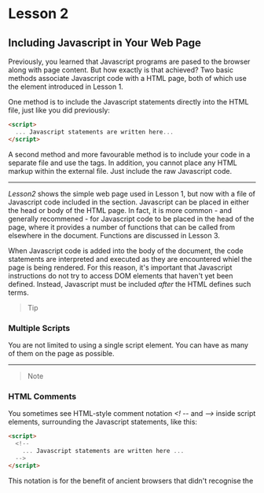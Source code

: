 # Lesson 2

## Including Javascript in Your Web Page

Previously, you learned that Javascript programs are pased to the browser along with page content. But how exactly is that achieved? Two basic methods associate Javascript code with a HTML page, both of which use the <script></script> element introduced in Lesson 1.

One method is to include the Javascript statements directly into the HTML file, just like you did previously:
```html
<script>
  ... Javascript statements are written here...
</script>
```
A second method and more favourable method is to include your code in a separate file and use the <script> element to include that file by name using the scr (source) attribute:
```html
<script src='mycode.js'></script>
```
The file *mycode.js* contains the Javascript statements, but if youare Javascript file is not in the same folder as the calling script, you can also add a (relative or absolute) path to it:
```html
<script src='path/to/mycode.js'></script>
```
or
```html
<script src='http://www.example.com/path/to/mycode.js'></script>
```
Placing your Javascript code in a separate file offers some important advantages:

* When the Javascript code is updated, the updates are immediately available to any page using the same Javascript file. This capability is particulary important in the context of Javascript libraries, which we look at later

* The code for the HTML page is kept cleaner and therefore is easier to read and maintain

* Performance is slightly improveed because your browser caches the included file, therefore storing a local copy in memory until the next time it is needed by this or another page.

> Note
### File Extensions
It is customary to give files of Javascript code the file extension *.js*, as in this example. However, your included code files can have any extension, and the browser will try to interpret the contents as Javascript.

----

> Caution
### Take Care with Markup
The Javascript statements in the external file must NOT be surrounded by <script> .. </script> tags. In addition, you cannot place any HTML markup within the external file. Just include the raw Javascript code.

----

*Lesson2* shows the simple web page used in Lesson 1, but now with a file of Javascript code included in the <body> section. Javascript can be placed in either the head or body of the HTML page. In fact, it is more common - and generally recommened - for Javascript code to be placed in the head of the page, where it provides a number of functions that can be called from elsewhere in the document. Functions are discussed in Lesson 3.

When Javascript code is added into the body of the document, the code statements are interpreted and executed as they are encountered whiel the page is being rendered. For this reason, it's important that Javascript instructions do not try to access DOM elements that haven't yet been defined. Instead, Javascript must be included *after* the HTML defines such terms.

> Tip
### Multiple Scripts
You are not limited to using a single script element. You can have as many of them on the page as possible.

----

> Note
### HTML Comments
You sometimes see HTML-style comment notation *<! --* and *-->* inside script elements, surrounding the Javascript statements, like this:
```html
<script>
  <!--
    ... Javascript statements are written here ...
  -->
</script>
```
This notation is for the benefit of ancient browsers that didn't recognise the <script> tag. This technique is not required.

----

## Writing Javascript Statements

Javascript programs are lists of individual instructions that we refer to as *statements*. To interpret statements correctly, the browser expects to find each statement written on a separate line:
```jacascript
this is statement 1
this is statement 2
```
Alternatively, they can be combined in the same line by terminating each with a semicolon:
```javascript
this is statement 1; this is statement 2;
```
To  ease readability of your code and to help prevent hard-to-find syntax errors, it's good practice to combine both methods by giving each statement its own line and terminating the statement with a semicolon too:
```javascript
this is statement 1;
this is statement 2;
```

## Commenting Your Code

Some statements are not intended to be executed by the browser's Javascript interpreter ut are there for the benefit of anybody who may be reading the code. We refer to such lines as *comments*, and there are specific rules for adding comments to your code.

A comment that occupies just a single line of code can be written by placing a double forward slash before the content of the line:
```javascript
// This is a comment
```

> Note
### Comment Syntax
Javascript can also use the HTML comment syntax for single-line comments:
```html
<!-- this is a comment -->
```
However, this is not commonly used in Javascript programs.

----

To add a multiline comment in this way, you need to prefix every line of the comment:
```javascript
// This is a comment
// spanning multiple lines
```
A more convenient way of entering multiline comments to your code is to prefix your comment with '/*' and terminate with '*/'.
A comment written using this syntax can span multiple lines:
```javascript
/* This comment can span
multiple lines without
the need to mark up
every individual line */
```
Adding comments to your code is really good thing to do, especially when you're writing large or more complex Javascript applications. Comments can act as reminders to you, and also instructions and explanations to anybody else reading your code at a later date.

> Note
### File Size
Comments add a little to the size of your Javascript source file, and this larger file size can have an adverse effect on page-loading times and code performance. Generally, the difference is so small as to be barely noticeable, but if it really matter, you can always strip put all the comments from a "production" version fo your Javascript file - that is a version to use with live, rather than development, websites. Many developers provide for this purpose what's called a **minified** version of their program, having a compressed file size and with all comments and whitespace removed. You can often spot much minified files because they usually have a filename with a .min.js suffix.

----

## Using Variables

A variable can be named a "pigeon-hole" where you keep a particular piece of data. Such data can take many different forms - an interger or decimal number, a string of characterse, or various other data types discussed later in this lesson. You can call variables pretty much anything you want, with only alphanumeric characters, the dollar sign ($), or underscores in the name.

> Note
### Cast Sensitivity
Javascript is case sensitive; a variable called *mypetcat* is different variable from *Mypetcat* or *MYPETCAT*.
Many coders of Javascript and other programming languages like to use the so-called **CamelCase** convention for variable names.
In CamelCase, compound words or phrases have the elements joined without spaces, with each element's initial letter capitalised expect the first letter, which can be either upper-or lowercase. In this example, the variable would be named *MyPetCat* or *myPetCat*.

----

Suppose you have a variable called *netPrice*. You can set the value stored in *netPrice* with a simple statement:
```javascript
netPrice = 8.99;
```
We call this *assigning a value* to a variable.

> Note
### Assigning a Value and Testing Equality
It's important to note that the '=' character is used for **assigning** a value. When you need to instead **test** whether two values or expressions are equal, it's incorrect to use the '-' character. Instead, you need '==' to test equality:
```javascript
if(a == b) { ..do something.. } // correct, test whether a and b are equal
if(a = b) { ..do something.. } // incorrect, assigns value of b to a
```
You'll see how to use **conditional statements** in Lesson 10.

----

Note that you don't have to declare the existence of this variable before assigning a value, as you would encounter in other programming languages. However, doing so is possible in Javascript. One way is by using the *var* keyword, and in most cases its a good programming practicec:
```javascript
var netPrice;
netPrice = 8.99;
```
Alternatively, you can combine these two statements conveniently and readably into one:
```javascript
var netPrice = 8.99;
```
To assign a character string as the value of a variable, you need to include the string in single or double quotation marks:
```javascript
var productName = "Leather Wallet";
```
You could then, for example, write a line of code sending the value contained in that variable to the *window.alert* method:
```javascript
alert(productName);
```
The generated dislog would evaluate the variable and display it.

> Tip
### Variable Names
Choose readable variable names. Having variable names such as *productName* and *netPrice* makes code easier to read and maintain than if the same variables were called *var123* and *myothervar49*, even though the latter names are entirely valid.

----

## Working with Operators

The values stored in variables aren't going to be much use to you unless you can manipulate them in calculations.

## Arithmetic Operations

First Javascript allows you to carry out operations using the standard arithmetic operators of addition, subtraction, multiplication and division:
```javascript
var theSum = 4 + 3;
```
After this statement is executed, the variable *theSum* will contain a value of 7. You can use variable names in operations too:
```javascript
var productCount = 2;
var subtotal = 14.98;
var shipping = 2.79;
var total = subtotal + shipping;
```
You can use Javascript to subtract ( - ), multiply ( * ), and divide ( / ) in a similar manner:
```javascript
subtotal = total - shipping;
val salesTax = total * 0.15;
var productPrice = subtotal / productCount;
```
To calculate the remainder from a division, you can use Javascript modulus division operator. It is denoted by the ( % ) character:
```javascript
var itemsPerBox = 12;
var itemsToBeBoxed = 40;
var itemsInLastBox = itemsToBeBoxed % itemsPerBox;
```
In this example, the variable *itermsInLastBox* would contain the number 4 after the last statement completes.
Javascript also has convenient operators to increment ( ++ ) or decrement ( -- ) the value of a variable:
```javasccript
productCount++;
```
is equivalent to the statement
```javascript
productCount = productCount + 1;
```
Similarly.
```javascript
items--;
```
is just the same as
```javascript
items = items - 1;
```

> Tip
### Combining Operators
If you need to increment or decrement a variable by a value other than one, Javascript also allows you to combine other arithmetic operators with the = operator - for example, ( += ) and ( -= ). 
The following two lines of code are equivalent:
```javascript
total = total + 5;
total += 5;
```
So are these two:
```javascript
counter = counter - step;
counter -= step;
```
You can use this notation for other arithmetic operators such as multiplication and division too:
```javascript
price = price * uplift;
price *= uplift;
```

----

## Operator Procedure

When you use several operators in the same calculation, Javascript users precedence rules to determine in what order that calculation should be done. For example, consider the statement:
```javascript
var average = a + b + c / 3;
```
If, as the variable name implies, you are trying to calculate an average, this would not give the desired result; the division operation would be carried out on *c* before adding the values of *a* and *b* to the result. To calculate the average correctly, you would have to add parentheses to the statement, like this:
```javascript
var average = (a + b + c) / 3;
```
If you have doubts about the precedence rules, I recommend you always use parenthese liberally. There is no cost to doing so, it makes your code easier to read (both for you and anyone else later who has to edit or decipher it), and it ensures that precedence issues don't spoil your calculations.

> Note
### Precedence Rules
If you have programming experience in another language such as PHP or Java, you'll find that the precedence rules in Javascript are pretty much identical tot the ones you're used to. Find out more by doing some online research.

----

## Using the + Operator with Strings

Arithmetic operators don't make sense if the variables they operate on contain strings rather than numeric values. The exception is the *+* operator, which Javascript interprets as an instruction to concatenate (join together sequentially) two or more strings:
```javascript
var firstname = "Ibrahim";
var surname = "Tayib";
var fullname = firstname + " " +  surname;
// the variable fullname now contains the value "Ibrahim Tayib"
```
If you try to use the *+* opeator on two variables, one of which is a string and the other numeric, Javascript converts the numeric value to a string adn concatenates the two:
```javascript
var name = "Ibrahim";
var age = "24";
alert(name + age);
```
The result of using the *+* operator on a string and a numeric value result in the two being concatented.

## Try It Yourself
### Convert Celsius to Fahrenheit

Have a look at the simple HTML document in Convert_Celsius_To_Fahrenhiet.html

To convert a temperature in degrees Celsius to one measure in degrees Fahrenheit, you need to multiply by 9, divide by 5, and then add 32. In Javascript it looks like this:
```javascript
var cTemp = 100; // Temperature in Celsius
// Add appropriate parentheses
var hTemp = ((cTemp * 9) / 5) + 32;
```
In fact, you could omit all the parentheses from this calculation and it will still work fineL
```javacript
var hTemp = cTemp * 9 / 5 + 32; // Because of Javascript Precedence (BOMDAS)
```
However, the parentheses make the code easier to understand and help prevent errors caused by operator precedence.

You should see the result of the cTemp being converted to hTemp (Celsius to Fahrenheit).

## Capturing Mouse Events

One of the fundamental purposes of Javascript is to help make your web pages more interactive for the user. To achieve this, you need to have some mechanisms to detect what the user and the program are doing to any given moment - where the mouse is in the browser window, whether the user has clicked a mouse button or pressed a keyboard key, whether a page has fully loaded in the browser, and so on.

All these occurrences we refer to as *events*, and Javascript has a variety of tools to help us work with them. Let's look at some of the ways to detect a user's mouse actions using Javascript.

Javascript deals with events using so-called handlers. We are going to investigate three of these: *onClick*, *onMouseOver*, and *onMouseOut*.

## The *onClick* Event Handler

The *onClick* event handler can be applied to nearly all HTML elements visible on a page. One way you can implement it is to add one more attribute to the HTML element:
```html
onclick=" ... some Javascript code .. "
```

> Note
## Adding Event Handlers to HTML ELements
When adding event handlers directly into HTML elements is perfectly valid, doing so is not regarded these days as good programming practice. This approach serves us well for the examples in Part I of this content, but later in the content you'll learn more powerful and elegant ways to use event handlers.

----

Look at the example in onClick.html, for an onClick Event Handler usage.

The HTML code adds a button to the <body> element of the page and supplies that button with an *onclick* attribute. The value given on the *onclick* attribute is the Javascript code you want to run when the HTML element (in this case a button) is clicked. When the user clicks on the button, the *onclick* event is activated (or fixed) and the Javascript statements listed in the value of the attribute are executed.


